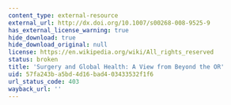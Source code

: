 ```yaml
---
content_type: external-resource
external_url: http://dx.doi.org/10.1007/s00268-008-9525-9
has_external_license_warning: true
hide_download: true
hide_download_original: null
license: https://en.wikipedia.org/wiki/All_rights_reserved
status: broken
title: 'Surgery and Global Health: A View from Beyond the OR'
uid: 57fa243b-a5bd-4d16-bad4-03433532f1f6
url_status_code: 403
wayback_url: ''
---
```


